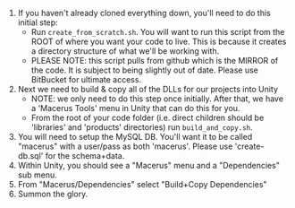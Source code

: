 1. If you haven't already cloned everything down, you'll need to do this initial step:
   - Run `create_from_scratch.sh`. You will want to run this script from the ROOT of where you want your code to live. This is because it creates a directory structure of what we'll be working with.
   - PLEASE NOTE: this script pulls from github which is the MIRROR of the code. It is subject to being slightly out of date. Please use BitBucket for ultimate access.
2. Next we need to build & copy all of the DLLs for our projects into Unity
   - NOTE: we only need to do this step once initially. After that, we have a 'Macerus Tools' menu in Unity that can do this for you.
   - From the root of your code folder (i.e. direct children should be 'libraries' and 'products' directories) run `build_and_copy.sh`.
3. You will need to setup the MySQL DB. You'll want it to be called "macerus" with a user/pass as both 'macerus'. Please use 'create-db.sql' for the schema+data.
4. Within Unity, you should see a "Macerus" menu and a "Dependencies" sub menu.
5. From "Macerus/Dependencies" select "Build+Copy Dependencies"
6. Summon the glory.